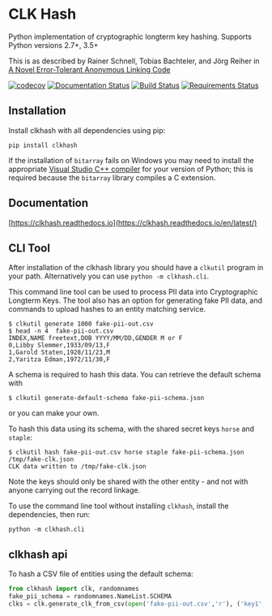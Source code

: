 # CLK Hash

Python implementation of cryptographic longterm key hashing. Supports Python versions 2.7+, 3.5+

This is as described by Rainer Schnell, Tobias Bachteler, and Jörg Reiher in
[A Novel Error-Tolerant Anonymous Linking Code](http://www.record-linkage.de/-download=wp-grlc-2011-02.pdf)

[![codecov](https://codecov.io/gh/data61/clkhash/branch/master/graph/badge.svg)](https://codecov.io/gh/data61/clkhash)
[![Documentation Status](https://readthedocs.org/projects/clkhash/badge/?version=latest)](http://clkhash.readthedocs.io/en/latest/?badge=latest)
[![Build Status](https://travis-ci.org/data61/clkhash.svg?branch=master)](https://travis-ci.org/data61/clkhash)
[![Requirements Status](https://requires.io/github/data61/clkhash/requirements.svg?branch=master)](https://requires.io/github/data61/clkhash/requirements/?branch=master)

## Installation

Install clkhash with all dependencies using pip:

    pip install clkhash

If the installation of `bitarray` fails on Windows you may need to install the appropriate
[Visual Studio C++ compiler](https://wiki.python.org/moin/WindowsCompilers) for your version
of Python; this is required because the `bitarray` library compiles a C extension.

## Documentation

[https://clkhash.readthedocs.io](https://clkhash.readthedocs.io/en/latest/)


## CLI Tool

After installation of the clkhash library you should have a `clkutil` program in your path.
Alternatively you can use `python -m clkhash.cli`.

This command line tool can be used to process PII data into Cryptographic Longterm Keys.
The tool also has an option for generating fake PII data, and commands to upload hashes to an entity matching service.

```
$ clkutil generate 1000 fake-pii-out.csv
$ head -n 4  fake-pii-out.csv
INDEX,NAME freetext,DOB YYYY/MM/DD,GENDER M or F
0,Libby Slemmer,1933/09/13,F
1,Garold Staten,1928/11/23,M
2,Yaritza Edman,1972/11/30,F
```

A schema is required to hash this data. You can retrieve the default schema with

    $ clkutil generate-default-schema fake-pii-schema.json

or you can make your own.

To hash this data using its schema, with the shared secret keys `horse` and `staple`:

    $ clkutil hash fake-pii-out.csv horse staple fake-pii-schema.json /tmp/fake-clk.json
    CLK data written to /tmp/fake-clk.json


Note the keys should only be shared with the other entity - and not with anyone carrying out
the record linkage.

To use the command line tool without installing `clkhash`, install the dependencies, then run:

    python -m clkhash.cli

## clkhash api

To hash a CSV file of entities using the default schema:

```python
from clkhash import clk, randomnames
fake_pii_schema = randomnames.NameList.SCHEMA
clks = clk.generate_clk_from_csv(open('fake-pii-out.csv','r'), ('key1', 'key2'), fake_pii_schema)
```
